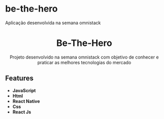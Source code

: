 # be-the-hero
Aplicação desenvolvida na semana omnistack

<h1 align="center">
Be-The-Hero
</h1>

<p align="center">Projeto desenvolvido na semana omnistack com objetivo de conhecer e praticar as melhores tecnologias do mercado</p>

## Features
[//]: # (Add the features of your project here:)


-   **JavaScript** 
-   **Html** 
-   **React Native**
-   **Css**
-   **React Js**
